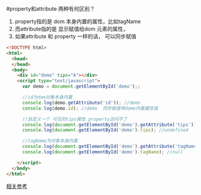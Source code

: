 #property和attribute
两种有何区别？
1. property指的是 dom 本身内置的属性，比如tagName
2. 而attribute指的是 显示赋值给dom 元素的属性，
3. 如果attribute 和 property 一样的话， 可以同步赋值

```html
<!DOCTYPE html>
<html>
  <head>
  </head>
  <body>
    <div id="demo" tips="A"></div>
    <script type="text/javascript">
      var demo = document.getElementById('demo');;

      //id为dom对象本身内置 
      console.log(demo.getAttribute('id')); //demo
      console.log(demo.id); //demo  同步赋值带dome内置属性值

      //自定义一个 可见的tips属性 property访问不了
      console.log(document.getElementById('demo').getAttribute('tips')); //A
      console.log(document.getElementById('demo').tips); //undefined

      //tagName为对象本身内置
      console.log(document.getElementById('demo').getAttribute('tagName')); //null
      console.log(document.getElementById('demo').tagName); //null

    </script>
  </body>
</html>
```
[相关参考](https://segmentfault.com/a/1190000003727646)

